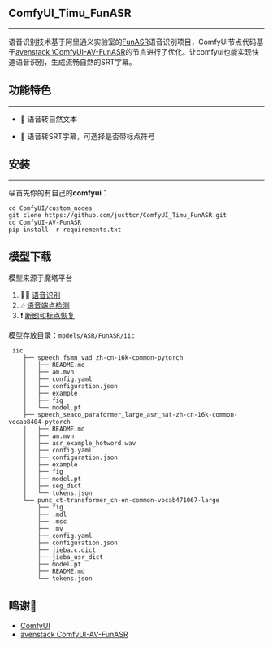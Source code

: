 ## ComfyUI_Timu_FunASR

***

语音识别技术基于阿里通义实验室的[FunASR](https://github.com/modelscope/FunASR)语音识别项目，ComfyUI节点代码基于[avenstack
\ComfyUI-AV-FunASR](https://github.com/avenstack/ComfyUI-AV-FunASR)的节点进行了优化。让comfyui也能实现快速语音识别，生成流畅自然的SRT字幕。

## 功能特色

***

- 🥖 语音转自然文本

- 🧀 语音转SRT字幕，可选择是否带标点符号

## 安装

***

😀首先你的有自己的**comfyui**：

```
cd ComfyUI/custom_nodes
git clone https://github.com/justtcr/ComfyUI_Timu_FunASR.git
cd ComfyUI-AV-FunASR
pip install -r requirements.txt
```

## 模型下载

模型来源于魔塔平台

1. 🦻🏼 [语音识别](https://modelscope.cn/models/iic/speech_seaco_paraformer_large_asr_nat-zh-cn-16k-common-vocab8404-pytorch/files)
2. 🎶 [语音端点检测](modelscope.cn/models/iic/speech_fsmn_vad_zh-cn-16k-common-pytorch/files)
3. ❗ [断剧和标点恢复](https://www.modelscope.cn/models/iic/punc_ct-transformer_cn-en-common-vocab471067-large)

模型存放目录：`models/ASR/FunASR/iic`
```
 iic
    ├── speech_fsmn_vad_zh-cn-16k-common-pytorch
    │   ├── README.md
    │   ├── am.mvn
    │   ├── config.yaml
    │   ├── configuration.json
    │   ├── example
    │   ├── fig
    │   └── model.pt
    ├── speech_seaco_paraformer_large_asr_nat-zh-cn-16k-common-vocab8404-pytorch
    │   ├── README.md
    │   ├── am.mvn
    │   ├── asr_example_hotword.wav
    │   ├── config.yaml
    │   ├── configuration.json
    │   ├── example
    │   ├── fig
    │   ├── model.pt
    │   ├── seg_dict
    │   └── tokens.json
    └── punc_ct-transformer_cn-en-common-vocab471067-large
        ├── fig
        ├── .mdl
        ├── .msc
        ├── .mv
        ├── config.yaml
        ├── configuration.json
        ├── jieba.c.dict
        ├── jieba_usr_dict
        ├── model.pt
        ├── README.md
        └── tokens.json
```

## 鸣谢🦀

- [ComfyUI](https://github.com/comfyanonymous/ComfyUI)
- [avenstack ComfyUI-AV-FunASR](https://github.com/avenstack/ComfyUI-AV-FunASR)
